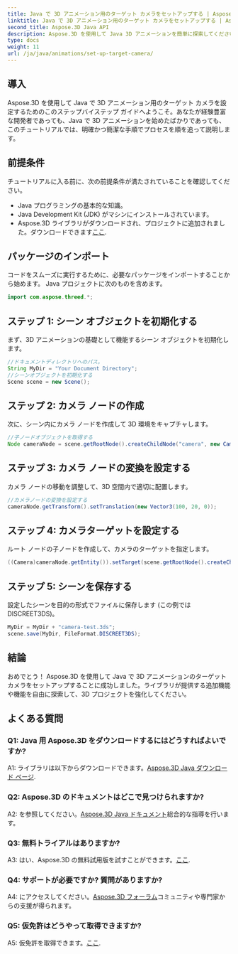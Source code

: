 ```yaml
---
title: Java で 3D アニメーション用のターゲット カメラをセットアップする | Aspose.3D チュートリアル
linktitle: Java で 3D アニメーション用のターゲット カメラをセットアップする | Aspose.3D チュートリアル
second_title: Aspose.3D Java API
description: Aspose.3D を使用して Java 3D アニメーションを簡単に探索してください。ステップバイステップのガイドについては、チュートリアルに従ってください。今すぐダウンロードして、魅力的な 3D 開発の旅を体験してください。
type: docs
weight: 11
url: /ja/java/animations/set-up-target-camera/
---
```

## 導入

Aspose.3D を使用して Java で 3D アニメーション用のターゲット カメラを設定するためのこのステップバイステップ ガイドへようこそ。あなたが経験豊富な開発者であっても、Java で 3D アニメーションを始めたばかりであっても、このチュートリアルでは、明確かつ簡潔な手順でプロセスを順を追って説明します。

## 前提条件

チュートリアルに入る前に、次の前提条件が満たされていることを確認してください。

- Java プログラミングの基本的な知識。
- Java Development Kit (JDK) がマシンにインストールされています。
-  Aspose.3D ライブラリがダウンロードされ、プロジェクトに追加されました。ダウンロードできます[ここ](https://releases.aspose.com/3d/java/).

## パッケージのインポート

コードをスムーズに実行するために、必要なパッケージをインポートすることから始めます。 Java プロジェクトに次のものを含めます。

```java
import com.aspose.threed.*;
```

## ステップ 1: シーン オブジェクトを初期化する

まず、3D アニメーションの基礎として機能するシーン オブジェクトを初期化します。

```java
//ドキュメントディレクトリへのパス。
String MyDir = "Your Document Directory";
//シーンオブジェクトを初期化する
Scene scene = new Scene();
```

## ステップ 2: カメラ ノードの作成

次に、シーン内にカメラ ノードを作成して 3D 環境をキャプチャします。

```java
//子ノードオブジェクトを取得する
Node cameraNode = scene.getRootNode().createChildNode("camera", new Camera());
```

## ステップ 3: カメラ ノードの変換を設定する

カメラ ノードの移動を調整して、3D 空間内で適切に配置します。

```java
//カメラノードの変換を設定する
cameraNode.getTransform().setTranslation(new Vector3(100, 20, 0));
```

## ステップ 4: カメラターゲットを設定する

ルート ノードの子ノードを作成して、カメラのターゲットを指定します。

```java
((Camera)cameraNode.getEntity()).setTarget(scene.getRootNode().createChildNode("target"));
```

## ステップ 5: シーンを保存する

設定したシーンを目的の形式でファイルに保存します (この例では DISCREET3DS)。

```java
MyDir = MyDir + "camera-test.3ds";
scene.save(MyDir, FileFormat.DISCREET3DS);
```

## 結論

おめでとう！ Aspose.3D を使用して Java で 3D アニメーションのターゲット カメラをセットアップすることに成功しました。ライブラリが提供する追加機能や機能を自由に探索して、3D プロジェクトを強化してください。

## よくある質問

### Q1: Java 用 Aspose.3D をダウンロードするにはどうすればよいですか?

 A1: ライブラリは以下からダウンロードできます。[Aspose.3D Java ダウンロード ページ](https://releases.aspose.com/3d/java/).

### Q2: Aspose.3D のドキュメントはどこで見つけられますか?

 A2: を参照してください。[Aspose.3D Java ドキュメント](https://reference.aspose.com/3d/java/)総合的な指導を行います。

### Q3: 無料トライアルはありますか?

 A3: はい、Aspose.3D の無料試用版を試すことができます。[ここ](https://releases.aspose.com/).

### Q4: サポートが必要ですか? 質問がありますか?

 A4: にアクセスしてください。[Aspose.3D フォーラム](https://forum.aspose.com/c/3d/18)コミュニティや専門家からの支援が得られます。

### Q5: 仮免許はどうやって取得できますか?

 A5: 仮免許を取得できます。[ここ](https://purchase.aspose.com/temporary-license/).